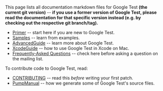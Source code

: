 This page lists all documentation markdown files for Google Test **(the current git version)**
-- **if you use a former version of Google Test, please read the documentation for that specific version instead (e.g.
by checking out the respective git branch/tag).**

* [Primer](Primer.md) -- start here if you are new to Google Test.
* [Samples](Samples.md) -- learn from examples.
* [AdvancedGuide](AdvancedGuide.md) -- learn more about Google Test.
* [XcodeGuide](XcodeGuide.md) -- how to use Google Test in Xcode on Mac.
* [Frequently-Asked Questions](FAQ.md) -- check here before asking a question on the mailing list.

To contribute code to Google Test, read:

* [CONTRIBUTING](../../CONTRIBUTING.md) -- read this _before_ writing your first patch.
* [PumpManual](PumpManual.md) -- how we generate some of Google Test's source files.

